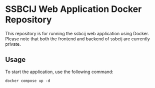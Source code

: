 # SSBCIJ Web Application Docker Repository

This repository is for running the ssbcij web application using Docker. Please note that both the frontend and backend of ssbcij are currently private.

## Usage

To start the application, use the following command:
```
docker compose up -d